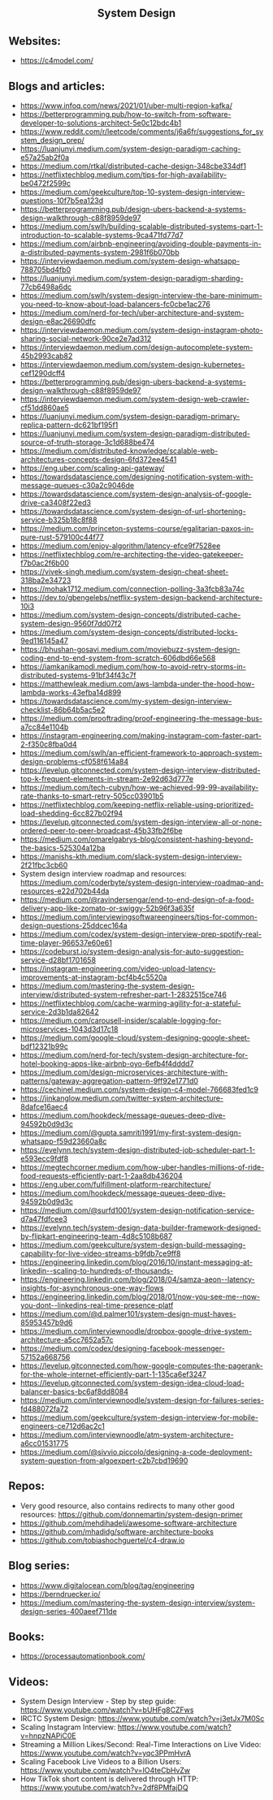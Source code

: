 <h2 align="center">System Design</h2>

## Websites:

- https://c4model.com/

## Blogs and articles:

- https://www.infoq.com/news/2021/01/uber-multi-region-kafka/
- https://betterprogramming.pub/how-to-switch-from-software-developer-to-solutions-architect-5e0c12bdc4b1
- https://www.reddit.com/r/leetcode/comments/j6a6fr/suggestions_for_system_design_prep/
- https://luanjunyi.medium.com/system-design-paradigm-caching-e57a25ab2f0a
- https://medium.com/rtkal/distributed-cache-design-348cbe334df1
- https://netflixtechblog.medium.com/tips-for-high-availability-be0472f2599c
- https://medium.com/geekculture/top-10-system-design-interview-questions-10f7b5ea123d
- https://betterprogramming.pub/design-ubers-backend-a-systems-design-walkthrough-c88f8959de97
- https://medium.com/swlh/building-scalable-distributed-systems-part-1-introduction-to-scalable-systems-9ca471fd77d7
- https://medium.com/airbnb-engineering/avoiding-double-payments-in-a-distributed-payments-system-2981f6b070bb
- https://interviewdaemon.medium.com/system-design-whatsapp-788705bd4fb0
- https://luanjunyi.medium.com/system-design-paradigm-sharding-77cb6498a6dc
- https://medium.com/swlh/system-design-interview-the-bare-minimum-you-need-to-know-about-load-balancers-fc0cbe1ac276
- https://medium.com/nerd-for-tech/uber-architecture-and-system-design-e8ac26690dfc
- https://interviewdaemon.medium.com/system-design-instagram-photo-sharing-social-network-90ce2e7ad312
- https://interviewdaemon.medium.com/design-autocomplete-system-45b2993cab82
- https://interviewdaemon.medium.com/system-design-kubernetes-cef1290dcff4
- https://betterprogramming.pub/design-ubers-backend-a-systems-design-walkthrough-c88f8959de97
- https://interviewdaemon.medium.com/system-design-web-crawler-cf51dd860ae5
- https://luanjunyi.medium.com/system-design-paradigm-primary-replica-pattern-dc621bf195f1
- https://luanjunyi.medium.com/system-design-paradigm-distributed-source-of-truth-storage-3c1d688be474
- https://medium.com/distributed-knowledge/scalable-web-architectures-concepts-design-6fd372ee4541
- https://eng.uber.com/scaling-api-gateway/
- https://towardsdatascience.com/designing-notification-system-with-message-queues-c30a2c9046de
- https://towardsdatascience.com/system-design-analysis-of-google-drive-ca3408f22ed3
- https://towardsdatascience.com/system-design-of-url-shortening-service-b325b18c8f88
- https://medium.com/princeton-systems-course/egalitarian-paxos-in-pure-rust-579100c44f77
- https://medium.com/enjoy-algorithm/latency-efce9f7528ee
- https://netflixtechblog.com/re-architecting-the-video-gatekeeper-f7b0ac2f6b00
- https://vivek-singh.medium.com/system-design-cheat-sheet-318ba2e34723
- https://mohak1712.medium.com/connection-polling-3a3fcb83a74c
- https://dev.to/gbengelebs/netflix-system-design-backend-architecture-10i3
- https://medium.com/system-design-concepts/distributed-cache-system-design-9560f7dd07f2
- https://medium.com/system-design-concepts/distributed-locks-9ed116145a47
- https://bhushan-gosavi.medium.com/moviebuzz-system-design-coding-end-to-end-system-from-scratch-606dbd66e568
- https://iamkanikamodi.medium.com/how-to-avoid-retry-storms-in-distributed-systems-91bf34f43c7f
- https://matthewleak.medium.com/aws-lambda-under-the-hood-how-lambda-works-43efba14d899
- https://towardsdatascience.com/my-system-design-interview-checklist-86b64b5ac5e2
- https://medium.com/prooftrading/proof-engineering-the-message-bus-a7cc84e1104b
- https://instagram-engineering.com/making-instagram-com-faster-part-2-f350c8fba0d4
- https://medium.com/swlh/an-efficient-framework-to-approach-system-design-problems-cf058f614a84
- https://levelup.gitconnected.com/system-design-interview-distributed-top-k-frequent-elements-in-stream-2e92d63d777e
- https://medium.com/tech-cubyn/how-we-achieved-99-99-availability-rate-thanks-to-smart-retry-505cc03901b5
- https://netflixtechblog.com/keeping-netflix-reliable-using-prioritized-load-shedding-6cc827b02f94
- https://levelup.gitconnected.com/system-design-interview-all-or-none-ordered-peer-to-peer-broadcast-45b33fb2f6be
- https://medium.com/omarelgabrys-blog/consistent-hashing-beyond-the-basics-525304a12ba
- https://manishs-kth.medium.com/slack-system-design-interview-2f21fbc3cb60
- System design interview roadmap and resources: https://medium.com/coderbyte/system-design-interview-roadmap-and-resources-e22d702b44da
- https://medium.com/@ravindersengar/end-to-end-design-of-a-food-delivery-app-like-zomato-or-swiggy-52b96f3a635f
- https://medium.com/interviewingsoftwareengineers/tips-for-common-design-questions-25ddcec164a
- https://medium.com/codex/system-design-interview-prep-spotify-real-time-player-966537e60e61
- https://codeburst.io/system-design-analysis-for-auto-suggestion-service-d28bf1701658
- https://instagram-engineering.com/video-upload-latency-improvements-at-instagram-bcf4b4c5520a
- https://medium.com/mastering-the-system-design-interview/distributed-system-refresher-part-1-2832515ce746
- https://netflixtechblog.com/cache-warming-agility-for-a-stateful-service-2d3b1da82642
- https://medium.com/carousell-insider/scalable-logging-for-microservices-1043d3d17c18
- https://medium.com/google-cloud/system-designing-google-sheet-bdf12321b99c
- https://medium.com/nerd-for-tech/system-design-architecture-for-hotel-booking-apps-like-airbnb-oyo-6efb4f4dddd7
- https://medium.com/design-microservices-architecture-with-patterns/gateway-aggregation-pattern-9ff92e1771d0
- https://cechinel.medium.com/system-design-c4-model-766683fed1c9
- https://jinkanglow.medium.com/twitter-system-architecture-8dafce16aec4
- https://medium.com/hookdeck/message-queues-deep-dive-94592b0d9d3c
- https://medium.com/@gupta.samriti1991/my-first-system-design-whatsapp-f59d23660a8c
- https://evelynn.tech/system-design-distributed-job-scheduler-part-1-e593ecc9fdf8
- https://megtechcorner.medium.com/how-uber-handles-millions-of-ride-food-requests-efficiently-part-1-2aa8db436204
- https://eng.uber.com/fulfillment-platform-rearchitecture/
- https://medium.com/hookdeck/message-queues-deep-dive-94592b0d9d3c
- https://medium.com/@surfd1001/system-design-notification-service-d7a47fdfcee3
- https://evelynn.tech/system-design-data-builder-framework-designed-by-flipkart-engineering-team-4d8c5108b687
- https://medium.com/geekculture/system-design-build-messaging-capability-for-live-video-streams-b9fdb7ce9ff8
- https://engineering.linkedin.com/blog/2016/10/instant-messaging-at-linkedin--scaling-to-hundreds-of-thousands-
- https://engineering.linkedin.com/blog/2018/04/samza-aeon--latency-insights-for-asynchronous-one-way-flows
- https://engineering.linkedin.com/blog/2018/01/now-you-see-me--now-you-dont--linkedins-real-time-presence-platf
- https://medium.com/@d.palmer101/system-design-must-haves-85953457b9d6
- https://medium.com/interviewnoodle/dropbox-google-drive-system-architecture-a5cc7652a57c
- https://medium.com/codex/designing-facebook-messenger-57152a668756
- https://levelup.gitconnected.com/how-google-computes-the-pagerank-for-the-whole-internet-efficiently-part-1-135ca6ef3247
- https://levelup.gitconnected.com/system-design-idea-cloud-load-balancer-basics-bc6af8dd8084
- https://medium.com/interviewnoodle/system-design-for-failures-series-fd488072fa72
- https://medium.com/geekculture/system-design-interview-for-mobile-engineers-ce712d6ac2c1
- https://medium.com/interviewnoodle/atm-system-architecture-a6cc01531775
- https://medium.com/@sivvio.piccolo/designing-a-code-deployment-system-question-from-algoexpert-c2b7cbd19690

## Repos:

- Very good resource, also contains redirects to many other good resources: https://github.com/donnemartin/system-design-primer
- https://github.com/mehdihadeli/awesome-software-architecture
- https://github.com/mhadidg/software-architecture-books
- https://github.com/tobiashochguertel/c4-draw.io

## Blog series:

- https://www.digitalocean.com/blog/tag/engineering
- https://berndruecker.io/
- https://medium.com/mastering-the-system-design-interview/system-design-series-400aeef711de

## Books:

- https://processautomationbook.com/

## Videos:

- System Design Interview - Step by step guide: https://www.youtube.com/watch?v=bUHFg8CZFws
- IRCTC System Design: https://www.youtube.com/watch?v=j3etJx7M0Sc
- Scaling Instagram Interview: https://www.youtube.com/watch?v=hnpzNAPiC0E
- Streaming a Million Likes/Second: Real-Time Interactions on Live Video: https://www.youtube.com/watch?v=yqc3PPmHvrA
- Scaling Facebook Live Videos to a Billion Users: https://www.youtube.com/watch?v=IO4teCbHvZw
- How TikTok short content is delivered through HTTP: https://www.youtube.com/watch?v=2df8PMfajDQ
